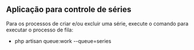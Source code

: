 ## Aplicação para controle de séries

Para os processos de criar e/ou excluir uma série, execute o comando para executar o processo de fila: 

- php artisan queue:work --queue=series
